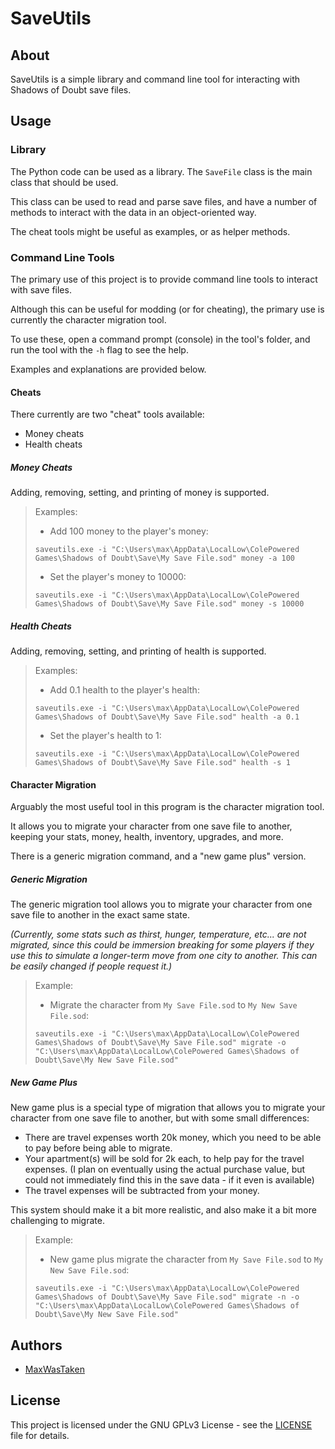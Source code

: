 # SaveUtils

## About

SaveUtils is a simple library and command line tool for interacting with Shadows of Doubt save files.

## Usage

### Library

The Python code can be used as a library. The `SaveFile` class is the main class that should be used.

This class can be used to read and parse save files, and have a number of methods to interact with the data in an
object-oriented way.

The cheat tools might be useful as examples, or as helper methods.

### Command Line Tools

The primary use of this project is to provide command line tools to interact with save files.

Although this can be useful for modding (or for cheating), the primary use is currently the character migration tool.

To use these, open a command prompt (console) in the tool's folder, and run the tool with the `-h` flag to see the help.

Examples and explanations are provided below.

#### Cheats

There currently are two "cheat" tools available:

- Money cheats
- Health cheats

##### Money Cheats

Adding, removing, setting, and printing of money is supported.

> Examples:
> - Add 100 money to the player's money:
> ```shell
> saveutils.exe -i "C:\Users\max\AppData\LocalLow\ColePowered Games\Shadows of Doubt\Save\My Save File.sod" money -a 100
> ```
> - Set the player's money to 10000:
> ```shell
> saveutils.exe -i "C:\Users\max\AppData\LocalLow\ColePowered Games\Shadows of Doubt\Save\My Save File.sod" money -s 10000
> ```

##### Health Cheats

Adding, removing, setting, and printing of health is supported.

> Examples:
> - Add 0.1 health to the player's health:
> ```shell
> saveutils.exe -i "C:\Users\max\AppData\LocalLow\ColePowered Games\Shadows of Doubt\Save\My Save File.sod" health -a 0.1
> ```
> - Set the player's health to 1:
> ```shell
> saveutils.exe -i "C:\Users\max\AppData\LocalLow\ColePowered Games\Shadows of Doubt\Save\My Save File.sod" health -s 1
> ```

#### Character Migration

Arguably the most useful tool in this program is the character migration tool.

It allows you to migrate your character from one save file to another, keeping your stats, money, health, inventory,
upgrades, and more.

There is a generic migration command, and a "new game plus" version.

##### Generic Migration

The generic migration tool allows you to migrate your character from one save file to another in the exact same state.

*(Currently, some stats such as thirst, hunger, temperature, etc... are not migrated, since this could be immersion
breaking for some players if they use this to simulate a longer-term move from one city to another. This can be easily
changed if people request it.)*

> Example:
> - Migrate the character from `My Save File.sod` to `My New Save File.sod`:
> ```shell
> saveutils.exe -i "C:\Users\max\AppData\LocalLow\ColePowered Games\Shadows of Doubt\Save\My Save File.sod" migrate -o "C:\Users\max\AppData\LocalLow\ColePowered Games\Shadows of Doubt\Save\My New Save File.sod"
> ```

##### New Game Plus

New game plus is a special type of migration that allows you to migrate your character from one save file to another,
but with some small differences:

- There are travel expenses worth 20k money, which you need to be able to pay before being able to migrate.
- Your apartment(s) will be sold for 2k each, to help pay for the travel expenses. (I plan on eventually using the
  actual purchase value, but could not immediately find this in the save data - if it even is available)
- The travel expenses will be subtracted from your money.

This system should make it a bit more realistic, and also make it a bit more challenging to migrate.

> Example:
> - New game plus migrate the character from `My Save File.sod` to `My New Save File.sod`:
> ```shell
> saveutils.exe -i "C:\Users\max\AppData\LocalLow\ColePowered Games\Shadows of Doubt\Save\My Save File.sod" migrate -n -o "C:\Users\max\AppData\LocalLow\ColePowered Games\Shadows of Doubt\Save\My New Save File.sod"
> ```

## Authors

* [MaxWasTaken](https://github.com/MaxWasUnavailable)

## License

This project is licensed under the GNU GPLv3 License - see the [LICENSE](LICENSE) file for details.